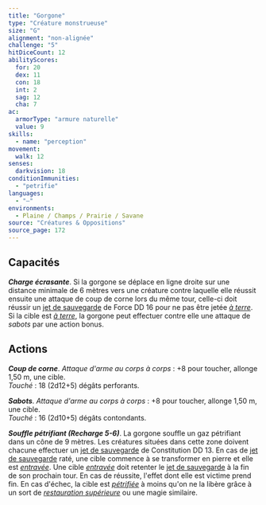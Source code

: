 ```yaml
---
title: "Gorgone"
type: "Créature monstrueuse"
size: "G"
alignment: "non-alignée"
challenge: "5"
hitDiceCount: 12
abilityScores:
  for: 20
  dex: 11
  con: 18
  int: 2
  sag: 12
  cha: 7
ac: 
  armorType: "armure naturelle"
  value: 9
skills: 
  - name: "perception"
movement: 
  walk: 12
senses: 
  darkvision: 18
conditionImmunities: 
  - "petrifie"
languages: 
  - "—"
environments:
  - Plaine / Champs / Prairie / Savane
source: "Créatures & Oppositions"
source_page: 172
---
```

## Capacités
_**Charge écrasante**_. Si la gorgone se déplace en ligne droite sur une distance minimale de 6 mètres vers une créature contre laquelle elle réussit ensuite une attaque de coup de corne lors du même tour, celle-ci doit réussir un [jet de sauvegarde](/utiliser-les-caracteristiques#jets-de-sauvegarde) de Force DD 16 pour ne pas être jetée [_à terre_](/gerer-la-sante-du-personnage/#a-terre). Si la cible est [_à terre_](/gerer-la-sante-du-personnage/#a-terre), la gorgone peut effectuer contre elle une attaque de _sabots_ par une action bonus.

## Actions
_**Coup de corne**_. _Attaque d'arme au corps à corps_ : +8 pour toucher, allonge 1,50 m, une cible.  
_Touché_ : 18 (2d12+5) dégâts perforants.

_**Sabots**_. _Attaque d'arme au corps à corps_ : +8 pour toucher, allonge 1,50 m, une cible.  
_Touché_ : 16 (2d10+5) dégâts contondants.

_**Souffle pétrifiant (Recharge 5-6)**_. La gorgone souffle un gaz pétrifiant dans un cône de 9 mètres. Les créatures situées dans cette zone doivent chacune effectuer un [jet de sauvegarde](/utiliser-les-caracteristiques#jets-de-sauvegarde) de Constitution DD 13. En cas de [jet de sauvegarde](/utiliser-les-caracteristiques#jets-de-sauvegarde) raté, une cible commence à se transformer en pierre et elle est [_entravée_](/gerer-la-sante-du-personnage/#entrave). Une cible [_entravée_](/gerer-la-sante-du-personnage/#entrave) doit retenter le [jet de sauvegarde](/utiliser-les-caracteristiques#jets-de-sauvegarde) à la fin de son prochain tour. En cas de réussite, l'effet dont elle est victime prend fin. En cas d'échec, la cible est [_pétrifiée_](/gerer-la-sante-du-personnage/#petrifie) à moins qu'on ne la libère grâce à un sort de [_restauration supérieure_](/grimoire/restauration-superieure) ou une magie similaire.
